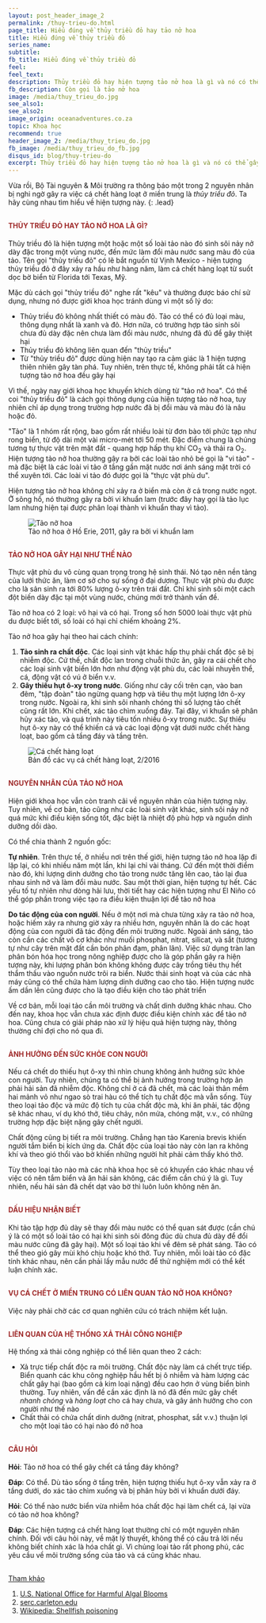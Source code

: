 ```yaml
---
layout: post_header_image_2
permalink: /thuy-trieu-do.html
page_title: Hiểu đúng về thủy triều đỏ hay tảo nở hoa
title: Hiểu đúng về thủy triều đỏ
series_name: 
subtitle: 
fb_title: Hiểu đúng về thủy triều đỏ
feel: 
feel_text: 
description: Thủy triều đỏ hay hiện tượng tảo nở hoa là gì và nó có thể gây ra cá chết hàng loạt như thế nào?
fb_description: Còn gọi là tảo nở hoa
image: /media/thuy_trieu_do.jpg
see_also1: 
see_also2: 
image_origin: oceanadventures.co.za
topic: Khoa học
recommend: true
header_image_2: /media/thuy_trieu_do.jpg
fb_image: /media/thuy_trieu_do_fb.jpg
disqus_id: blog/thuy-trieu-do
excerpt: Thủy triều đỏ hay hiện tượng tảo nở hoa là gì và nó có thể gây ra cá chết hàng loạt như thế nào?
---
```

<style>
h1, h2, h3, h4 {color:#a02c2c}
h4 {margin-top:30px}
</style>

Vừa rồi, Bộ Tài nguyên & Môi trường ra thông báo một trong 2 nguyên nhân bị nghi ngờ gây ra việc cá chết hàng loạt ở miền trung là _thủy triều đỏ_. Ta hãy cùng nhau tìm hiểu về hiện tượng này.
{: .lead}

#### THỦY TRIỀU ĐỎ HAY TẢO NỞ HOA LÀ GÌ?

Thủy triều đỏ là hiện tượng một hoặc một số loài tảo nào đó sinh sôi nảy nở dày đặc trong một vùng nước, đến mức làm đổi màu nước sang màu đỏ của tảo. Tên gọi "thủy triều đỏ" có lẽ bắt nguồn từ Vịnh Mexico - hiện tượng thủy triều đỏ ở đây xảy ra hầu như hàng năm, làm cá chết hàng loạt từ suốt dọc bờ biển từ Florida tới Texas, Mỹ.
 
Mặc dù cách gọi "thủy triều đỏ" nghe rất "kêu" và thường được báo chí sử dụng, nhưng nó được giới khoa học tránh dùng vì một số lý do:

- Thủy triều đỏ không nhất thiết có màu đỏ. Tảo có thể có đủ loại màu, thông dụng nhất là xanh và đỏ. Hơn nữa, có trường hợp tảo sinh sôi chưa đủ dày đặc nên chưa làm đổi màu nước, nhưng đã đủ để gây thiệt hại
- Thủy triều đỏ không liên quan đến "thủy triều"
- Từ "thủy triều đỏ" được dùng hiện nay tạo ra cảm giác là 1 hiện tượng thiên nhiên gây tàn phá. Tuy nhiên, trên thực tế, không phải tất cả hiện tượng tảo nở hoa đều gây hại

Vì thế, ngày nay giới khoa học khuyến khích dùng từ "tảo nở hoa". Có thể coi "thủy triều đỏ" là cách gọi thông dụng của hiện tượng tảo nở hoa, tuy nhiên chỉ áp dụng trong trường hợp nước đã bị đổi màu và màu đó là nâu hoặc đỏ.

"Tảo" là 1 nhóm rất rộng, bao gồm rất nhiều loài từ đơn bào tới phức tạp như rong biển, từ độ dài một vài micro-mét tới 50 mét. Đặc điểm chung là chúng tương tự thực vật trên mặt đất - quang hợp hấp thụ khí CO<sub>2</sub> và thải ra O<sub>2</sub>. Hiện tượng tảo nở hoa thường gây ra bởi các loài tảo nhỏ bé gọi là "vi tảo" - mà đặc biệt là các loài vi tảo ở tầng gần mặt nước nơi ánh sáng mặt trời có thể xuyên tới. Các loài vi tảo đó được gọi là "thực vật phù du".

Hiện tượng tảo nở hoa không chỉ xảy ra ở biển mà còn ở cả trong nước ngọt. Ở sông hồ, nó thường gây ra bởi vi khuẩn lam (trước đây hay gọi là tảo lục lam nhưng hiện tại được phân loại thành vi khuẩn thay vì tảo).

<figure>
  <div class="img-container" data-origin="Wikipedia">
  <img src="/media/tao_no_hoa.jpg" alt="Tảo nở hoa"></img>
  </div>
  <figcaption>Tảo nở hoa ở Hồ Erie, 2011, gây ra bởi vi khuẩn lam</figcaption>
</figure>

#### TẢO NỞ HOA GÂY HẠI NHƯ THẾ NÀO

Thực vật phù du vô cùng quan trọng trong hệ sinh thái. Nó tạo nên nền tảng của lưới thức ăn, làm cơ sở cho sự sống ở đại dương. Thực vật phù du được cho là sản sinh ra tới 80% lượng ô-xy trên trái đất. Chỉ khi sinh sôi một cách đột biến dày đặc tại một vùng nước, chúng mới trở thành vấn đề.

Tảo nở hoa có 2 loại: vô hại và có hại. Trong số hơn 5000 loài thực vật phù du được biết tới, số loài có hại chỉ chiếm khoảng 2%.

Tảo nở hoa gây hại theo hai cách chính:

1. __Tảo sinh ra chất độc__. Các loại sinh vật khác hấp thụ phải chất độc sẽ bị nhiễm độc. Cứ thế, chất độc lan trong chuỗi thức ăn, gây ra cái chết cho các loại sinh vật biển lớn hơn như động vật phù du, các loài nhuyễn thể, cá, động vật có vú ở biển v.v.
2. __Gây thiếu hụt ô-xy trong nước__.  Giống như cây cối trên cạn, vào ban đêm, "tập đoàn" tảo ngừng quang hợp và tiêu thụ một lượng lớn ô-xy trong nước. Ngoài ra, khi sinh sôi nhanh chóng thì số lượng tảo chết cũng rất lớn. Khi chết, xác tảo chìm xuống đáy. Tại đây, vi khuẩn sẽ phân hủy xác tảo, và quá trình này tiêu tốn nhiều ô-xy trong nước. Sự thiếu hụt ô-xy này có thể khiến cá và các loại động vật dưới nước chết hàng loạt, bao gồm cả tầng đáy và tầng trên.

<figure>
  <div class="img-container" data-origin="whoi.edu/redtide/">
  <img src="/media/fishkills.jpg" alt="Cá chết hàng loạt"></img>
  </div>
  <figcaption>Bản đồ các vụ cá chết hàng loạt, 2/2016</figcaption>
</figure>

#### NGUYÊN NHÂN CỦA TẢO NỞ HOA

Hiện giới khoa học vẫn còn tranh cãi về nguyên nhân của hiện tượng này. Tuy nhiên, về cơ bản, tảo cũng như các loài sinh vật khác, sinh sôi nảy nở quá mức khi điều kiện sống tốt, đặc biệt là nhiệt độ phù hợp và nguồn dinh dưỡng dồi dào.

Có thể chia thành 2 nguồn gốc:

__Tự nhiên__. Trên thực tế, ở nhiều nơi trên thế giới, hiện tượng tảo nở hoa lặp đi lặp lại, có khi nhiều năm một lần, khi lại chỉ vài tháng. Cứ đến một thời điểm nào đó, khi lượng dinh dưỡng cho tảo trong nước tăng lên cao, tảo lại đua nhau sinh nở và làm đổi màu nước. Sau một thời gian, hiện tượng tự hết. Các yếu tố tự nhiên như dòng hải lưu, thời tiết hay các hiện tượng như El Niño có thể góp phần trong việc tạo ra điều kiện thuận lợi để tảo nở hoa

__Do tác động của con người__. Nếu ở một nơi mà chưa từng xảy ra tảo nở hoa, hoặc hiếm xảy ra nhưng giờ xảy ra nhiều hơn, nguyên nhân là do các hoạt động của con người đã tác động đến môi trường nước. Ngoài ánh sáng, tảo còn cần các chất vô cơ khác như muối phosphat, nitrat, silicat, và sắt (tương tự như cây trên mặt đất cần bón phân đạm, phân lân). Việc sử dụng tràn lan phân bón hóa học trong nông nghiệp được cho là góp phần gây ra hiện tượng này, khi lượng phân bón không không được cây trồng tiêu thụ hết thẩm thấu vào nguồn nước trôi ra biển. Nước thải sinh hoạt và của các nhà máy cũng có thể chứa hàm lượng dinh dưỡng cao cho tảo. Hiện tượng nước ấm dần lên cũng được cho là tạo điều kiện cho tảo phát triển

Về cơ bản, mỗi loại tảo cần môi trường và chất dinh dưỡng khác nhau. Cho đến nay, khoa học vẫn chưa xác định được điều kiện chính xác để tảo nở hoa. Cũng chưa có giải pháp nào xử lý hiệu quả hiện tượng này, thông thường chỉ đợi cho nó qua đi.

#### ẢNH HƯỞNG ĐẾN SỨC KHỎE CON NGƯỜI

Nếu cá chết do thiếu hụt ô-xy thì nhìn chung không ảnh hưởng sức khỏe con người. Tuy nhiên, chúng ta có thể bị ảnh hưởng trong trường hợp ăn phải hải sản đã nhiễm độc. Không chỉ ở cá đã chết, mà các loài thân mềm hai mảnh vỏ như ngao sò trai hàu có thể tích tụ chất độc mà vẫn sống. Tùy theo loại tảo độc và mức độ tích tụ của chất độc mà, khi ăn phải, tác động sẽ khác nhau, ví dụ khó thở, tiêu chảy, nôn mửa, chóng mặt, v.v., có những trường hợp đặc biệt nặng gây chết người.

Chất động cũng bị tiết ra môi trường. Chẳng hạn tảo Karenia brevis khiến người tắm biển bị kích ứng da. Chất độc của loại tảo này còn lan ra không khí và theo gió thổi vào bờ khiến những người hít phải cảm thấy khó thở.

Tùy theo loại tảo nào mà các nhà khoa học sẽ có khuyến cáo khác nhau về việc có nên tắm biển và ăn hải sản không, các điểm cần chú ý là gì. Tuy nhiên, nếu hải sản đã chết dạt vào bờ thì luôn luôn không nên ăn. 

#### DẤU HIỆU NHẬN BIẾT

Khi tảo tập hợp đủ dày sẽ thay đổi màu nước có thể quan sát được (cần chú ý là có một số loài tảo có hại khi sinh sôi đông đúc dù chưa đủ dày để đổi màu nước cũng đã gây hại). Một số loại tảo khi về đêm sẽ phát sáng. Tảo có thể theo gió gây mùi khó chịu hoặc khó thở. Tuy nhiên, mỗi loài tảo có đặc tính khác nhau, nên cần phải lấy mẫu nước để thử nghiệm mới có thể kết luận chính xác.

#### VỤ CÁ CHẾT Ở MIỀN TRUNG CÓ LIÊN QUAN TẢO NỞ HOA KHÔNG?

Việc này phải chờ các cơ quan nghiên cứu có trách nhiệm kết luận.

#### LIÊN QUAN CỦA HỆ THỐNG XẢ THẢI CÔNG NGHIỆP

Hệ thống xả thải công nghiệp có thể liên quan theo 2 cách:

- Xả trực tiếp chất độc ra môi trường. Chất độc này làm cá chết trực tiếp. Biển quanh các khu công nghiệp hầu hết bị ô nhiễm và hàm lượng các chất gây hại (bao gồm cả kim loại nặng) đều cao hơn ở vùng biển bình thường. Tuy nhiên, vấn đề cần xác định là nó đã đến mức gây chết _nhanh chóng_ và _hàng loạt_ cho cá hay chưa, và gây ảnh hưởng cho con người như thế nào
- Chất thải có chứa chất dinh dưỡng (nitrat, phosphat, sắt v.v.) thuận lợi cho một loại tảo có hại nào đó nở hoa

#### CÂU HỎI

__Hỏi__: Tảo nở hoa có thể gây chết cá tầng đáy không?

__Đáp__: Có thể. Dù tảo sống ở tầng trên, hiện tượng thiếu hụt ô-xy vẫn xảy ra ở tầng dưới, do xác tảo chìm xuống và bị phân hủy bởi vi khuẩn dưới đáy.

__Hỏi__: Có thể nào nước biển vừa nhiễm hóa chất độc hại làm chết cá, lại vừa có tảo nở hoa không?

__Đáp__: Các hiện tượng cá chết hàng loạt thường chỉ có một nguyên nhân chính. Đối với câu hỏi này, về mặt lý thuyết, không thể có câu trả lời nếu không biết chính xác là hóa chất gì. Vì chủng loại tảo rất phong phú, các yêu cầu về môi trường sống của tảo và cá cũng khác nhau.

<div class="font-xsmall" style="margin-top:30px">
<p><a href="#" onclick='$("#ref_list").slideToggle();$("#ref_icon").toggleClass("icon-chevron-down icon-chevron-up");return false;'>Tham khảo <i id="ref_icon" class="icon icon-chevron-down"></i></a></p>
<ol class="hide" id="ref_list">
<li><a href="http://www.whoi.edu/redtide/" target="_blank">U.S. National Office for Harmful Algal Blooms<a></li>
<li><a href="http://serc.carleton.edu/microbelife/topics/redtide/general.html" target="_blank">serc.carleton.edu<a></li>
<li><a href="https://en.wikipedia.org/wiki/Shellfish_poisoning" target="_blank">Wikipedia: Shellfish poisoning<a></li>
</ol>
</div>